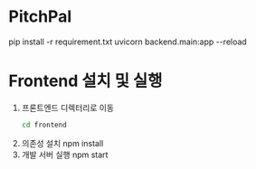 # PitchPal
pip install -r requirement.txt
uvicorn backend.main:app --reload

# Frontend 설치 및 실행
1. 프론트엔드 디렉터리로 이동  
   ```bash
   cd frontend
2. 의존성 설치
   npm install
3. 개발 서버 실행
   npm start

